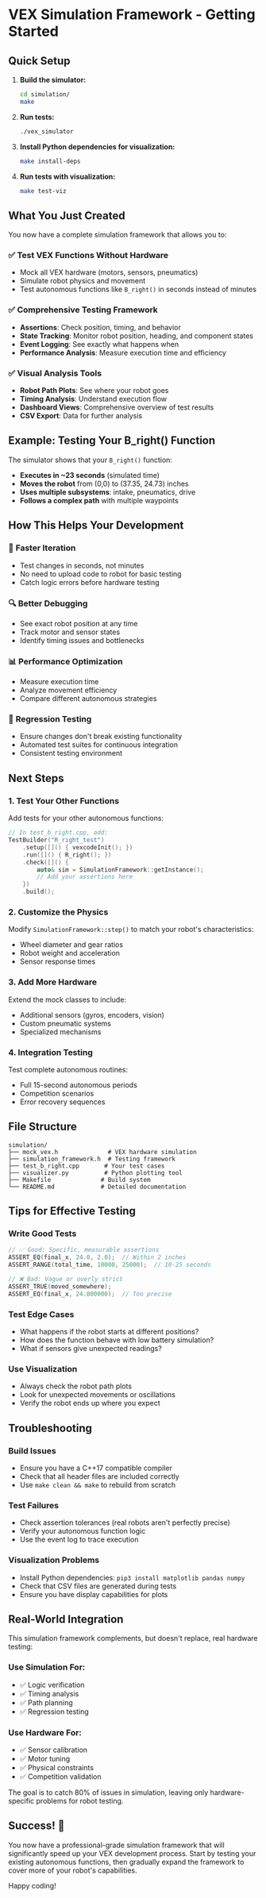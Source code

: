 # VEX Simulation Framework - Getting Started

## Quick Setup

1. **Build the simulator:**
   ```bash
   cd simulation/
   make
   ```

2. **Run tests:**
   ```bash
   ./vex_simulator
   ```

3. **Install Python dependencies for visualization:**
   ```bash
   make install-deps
   ```

4. **Run tests with visualization:**
   ```bash
   make test-viz
   ```

## What You Just Created

You now have a complete simulation framework that allows you to:

### ✅ Test VEX Functions Without Hardware
- Mock all VEX hardware (motors, sensors, pneumatics)
- Simulate robot physics and movement
- Test autonomous functions like `B_right()` in seconds instead of minutes

### ✅ Comprehensive Testing Framework
- **Assertions**: Check position, timing, and behavior
- **State Tracking**: Monitor robot position, heading, and component states
- **Event Logging**: See exactly what happens when
- **Performance Analysis**: Measure execution time and efficiency

### ✅ Visual Analysis Tools
- **Robot Path Plots**: See where your robot goes
- **Timing Analysis**: Understand execution flow
- **Dashboard Views**: Comprehensive overview of test results
- **CSV Export**: Data for further analysis

## Example: Testing Your B_right() Function

The simulator shows that your `B_right()` function:
- **Executes in ~23 seconds** (simulated time)
- **Moves the robot** from (0,0) to (37.35, 24.73) inches
- **Uses multiple subsystems**: intake, pneumatics, drive
- **Follows a complex path** with multiple waypoints

## How This Helps Your Development

### 🚀 **Faster Iteration**
- Test changes in seconds, not minutes
- No need to upload code to robot for basic testing
- Catch logic errors before hardware testing

### 🔍 **Better Debugging**
- See exact robot position at any time
- Track motor and sensor states
- Identify timing issues and bottlenecks

### 📊 **Performance Optimization**
- Measure execution time
- Analyze movement efficiency
- Compare different autonomous strategies

### 🧪 **Regression Testing**
- Ensure changes don't break existing functionality
- Automated test suites for continuous integration
- Consistent testing environment

## Next Steps

### 1. Test Your Other Functions
Add tests for your other autonomous functions:
```cpp
// In test_b_right.cpp, add:
TestBuilder("R_right_test")
    .setup([]() { vexcodeInit(); })
    .run([]() { R_right(); })
    .check([]() {
        auto& sim = SimulationFramework::getInstance();
        // Add your assertions here
    })
    .build();
```

### 2. Customize the Physics
Modify `SimulationFramework::step()` to match your robot's characteristics:
- Wheel diameter and gear ratios
- Robot weight and acceleration
- Sensor response times

### 3. Add More Hardware
Extend the mock classes to include:
- Additional sensors (gyros, encoders, vision)
- Custom pneumatic systems
- Specialized mechanisms

### 4. Integration Testing
Test complete autonomous routines:
- Full 15-second autonomous periods
- Competition scenarios
- Error recovery sequences

## File Structure

```
simulation/
├── mock_vex.h              # VEX hardware simulation
├── simulation_framework.h  # Testing framework
├── test_b_right.cpp       # Your test cases
├── visualizer.py          # Python plotting tool
├── Makefile              # Build system
└── README.md             # Detailed documentation
```

## Tips for Effective Testing

### Write Good Tests
```cpp
// ✅ Good: Specific, measurable assertions
ASSERT_EQ(final_x, 24.0, 2.0);  // Within 2 inches
ASSERT_RANGE(total_time, 10000, 25000);  // 10-25 seconds

// ❌ Bad: Vague or overly strict
ASSERT_TRUE(moved_somewhere);
ASSERT_EQ(final_x, 24.000000);  // Too precise
```

### Test Edge Cases
- What happens if the robot starts at different positions?
- How does the function behave with low battery simulation?
- What if sensors give unexpected readings?

### Use Visualization
- Always check the robot path plots
- Look for unexpected movements or oscillations
- Verify the robot ends up where you expect

## Troubleshooting

### Build Issues
- Ensure you have a C++17 compatible compiler
- Check that all header files are included correctly
- Use `make clean && make` to rebuild from scratch

### Test Failures
- Check assertion tolerances (real robots aren't perfectly precise)
- Verify your autonomous function logic
- Use the event log to trace execution

### Visualization Problems
- Install Python dependencies: `pip3 install matplotlib pandas numpy`
- Check that CSV files are generated during tests
- Ensure you have display capabilities for plots

## Real-World Integration

This simulation framework complements, but doesn't replace, real hardware testing:

### Use Simulation For:
- ✅ Logic verification
- ✅ Timing analysis  
- ✅ Path planning
- ✅ Regression testing

### Use Hardware For:
- ✅ Sensor calibration
- ✅ Motor tuning
- ✅ Physical constraints
- ✅ Competition validation

The goal is to catch 80% of issues in simulation, leaving only hardware-specific problems for robot testing.

## Success! 🎉

You now have a professional-grade simulation framework that will significantly speed up your VEX development process. Start by testing your existing autonomous functions, then gradually expand the framework to cover more of your robot's capabilities.

Happy coding!
